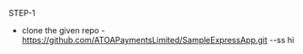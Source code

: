STEP-1
 - clone the given repo -https://github.com/ATOAPaymentsLimited/SampleExpressApp.git
 --ss
hi  